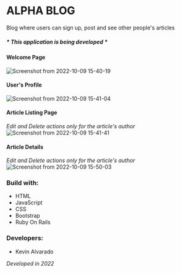 # ALPHA BLOG
Blog where users can sign up, post and see other people's articles

##### * _This application is being developed_ *

#### Welcome Page
![Screenshot from 2022-10-09 15-40-19](https://user-images.githubusercontent.com/103754829/194781383-dba93206-b954-4363-8062-6bceb0e35656.png)

#### User's Profile
![Screenshot from 2022-10-09 15-41-04](https://user-images.githubusercontent.com/103754829/194781386-fac623da-933f-40f9-8a20-5459fce23719.png)
 
#### Article Listing Page 
_Edit and Delete actions only for the article's author_
![Screenshot from 2022-10-09 15-41-41](https://user-images.githubusercontent.com/103754829/194781387-7e6ea06c-9d15-44e6-ab4d-88c423ed8768.png)

#### Article Details
_Edit and Delete actions only for the article's author_
![Screenshot from 2022-10-09 15-50-03](https://user-images.githubusercontent.com/103754829/194781388-3a88f286-3c61-4bc4-853e-f2ece590f472.png)

### Build with:
- HTML
- JavaScript
- CSS
- Bootstrap
- Ruby On Rails

### Developers:
- Kevin Alvarado

_Developed in 2022_
